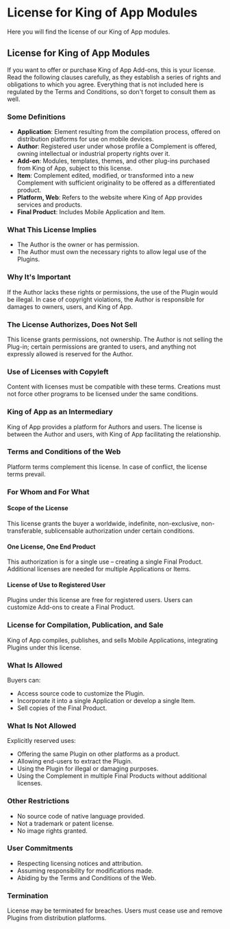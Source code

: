 # License for King of App Modules

Here you will find the license of our King of App modules.

## License for King of App Modules

If you want to offer or purchase King of App Add-ons, this is your license. Read the following clauses carefully, as they establish a series of rights and obligations to which you agree. Everything that is not included here is regulated by the Terms and Conditions, so don't forget to consult them as well.

### Some Definitions

-   **Application**: Element resulting from the compilation process, offered on distribution platforms for use on mobile devices.
-   **Author**: Registered user under whose profile a Complement is offered, owning intellectual or industrial property rights over it.
-   **Add-on**: Modules, templates, themes, and other plug-ins purchased from King of App, subject to this license.
-   **Item**: Complement edited, modified, or transformed into a new Complement with sufficient originality to be offered as a differentiated product.
-   **Platform, Web**: Refers to the website where King of App provides services and products.
-   **Final Product**: Includes Mobile Application and Item.

### What This License Implies

-   The Author is the owner or has permission.
-   The Author must own the necessary rights to allow legal use of the Plugins.

### Why It's Important

If the Author lacks these rights or permissions, the use of the Plugin would be illegal. In case of copyright violations, the Author is responsible for damages to owners, users, and King of App.

### The License Authorizes, Does Not Sell

This license grants permissions, not ownership. The Author is not selling the Plug-in; certain permissions are granted to users, and anything not expressly allowed is reserved for the Author.

### Use of Licenses with Copyleft

Content with licenses must be compatible with these terms. Creations must not force other programs to be licensed under the same conditions.

### King of App as an Intermediary

King of App provides a platform for Authors and users. The license is between the Author and users, with King of App facilitating the relationship.

### Terms and Conditions of the Web

Platform terms complement this license. In case of conflict, the license terms prevail.

### For Whom and For What

#### Scope of the License

This license grants the buyer a worldwide, indefinite, non-exclusive, non-transferable, sublicensable authorization under certain conditions.

#### One License, One End Product

This authorization is for a single use – creating a single Final Product. Additional licenses are needed for multiple Applications or Items.

#### License of Use to Registered User

Plugins under this license are free for registered users. Users can customize Add-ons to create a Final Product.

### License for Compilation, Publication, and Sale

King of App compiles, publishes, and sells Mobile Applications, integrating Plugins under this license.

### What Is Allowed

Buyers can:

-   Access source code to customize the Plugin.
-   Incorporate it into a single Application or develop a single Item.
-   Sell copies of the Final Product.

### What Is Not Allowed

Explicitly reserved uses:

-   Offering the same Plugin on other platforms as a product.
-   Allowing end-users to extract the Plugin.
-   Using the Plugin for illegal or damaging purposes.
-   Using the Complement in multiple Final Products without additional licenses.

### Other Restrictions

-   No source code of native language provided.
-   Not a trademark or patent license.
-   No image rights granted.

### User Commitments

-   Respecting licensing notices and attribution.
-   Assuming responsibility for modifications made.
-   Abiding by the Terms and Conditions of the Web.

### Termination

License may be terminated for breaches. Users must cease use and remove Plugins from distribution platforms.